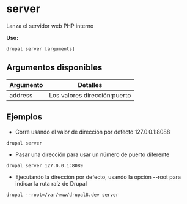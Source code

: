 # server
Lanza el servidor web PHP interno

**Uso:**
```
drupal server [arguments]
```

## Argumentos disponibles
Argumento | Detalles
---------|-------------
address | Los valores dirección:puerto

## Ejemplos
* Corre usando el valor de dirección por defecto 127.0.0.1:8088
```
drupal server
```
* Pasar una dirección para usar un número de puerto diferente
```
drupal server 127.0.0.1:8089
```
* Ejecutando la dirección por defecto, usando la opción --root para indicar la ruta raíz de Drupal
```
drupal --root=/var/www/drupal8.dev server
```
